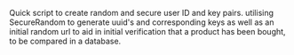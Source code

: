 Quick script to create random and secure user ID and key pairs.
utilising SecureRandom to generate uuid's and corresponding keys as well as an initial random url to aid in initial verification that a product has been bought, to be compared in a database.